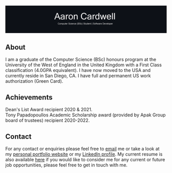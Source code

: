 [![Header](https://github.com/AaronEC/AaronEC/blob/main/images/banner.png?raw=true "Header")](https://temp.com/)

<h2>About</h2>
<p>I am a graduate of the Computer Science (BSc) honours program at the University of the West of England in the United Kingdom with a First Class classification (4.0GPA equivalent). I have now moved to the USA and currently reside in San Diego, CA. I have full and permanent US work authorization (Green Card).</p>

<h2>Achievements</h2>
<p>Dean's List Award recipient 2020 & 2021. <br>
Tony Papadopoullos Academic Scholarship award (provided by Apak Group board of trustees) recipient 2020-2022.</p>

<h2>Contact</h2>
<p>For any contact or enquiries please feel free to <a href="mailto:aaron_cardwell@hotmail.com">email</a> me or take a look at my <a href="https://aaroncardwell.dev/">personal portfolio website</a> or my <a href="https://www.linkedin.com/in/aaronecardwell/">LinkedIn profile</a>. My current resume is also available <a href="https://drive.google.com/file/d/1s4-vNzAj0pUm-Me1nRIrlxc0wpPKEh0W/view?usp=sharing">here</a> if you would like to consider me for any current or future job opportunities, please feel free to get in touch with me.
